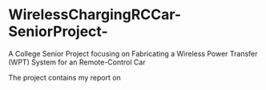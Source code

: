 # WirelessChargingRCCar-SeniorProject-
A College Senior Project focusing on Fabricating a Wireless Power Transfer (WPT) System for an Remote-Control Car 



The project contains my report on 
